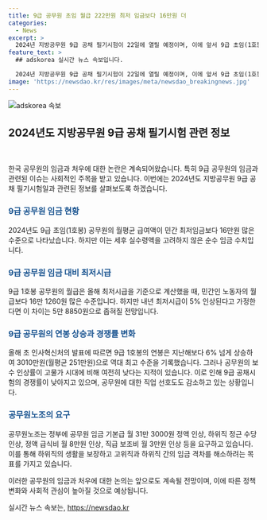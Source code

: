 ```yaml
---
title: 9급 공무원 초임 월급 222만원 최저 임금보다 16만원 더
categories:
  - News
excerpt: >
  2024년 지방공무원 9급 공채 필기시험이 22일에 열릴 예정이며, 이에 앞서 9급 초임(1호봉) 공무원의 월평균 급여액이 민간 최저임금보다 16만원 더 높다는 사실이 밝혀졌다. 하지만 여전히 공무원의 급여는 최저시급을 받는 민간인들의 월급과 비교했을 때 여전히 적은 수준이며, 이에 대한 노동조합과 공무원노조의 우려와 요구가 이어지고 있다. 또한 공무원의 총 보수가 인상되었지만, 하위직 공무원들은 여전히 부족한 처우를 받고 있어 경쟁률이 낮아지고 있는 실정이다.
feature_text: >
  ## adskorea 실시간 뉴스 속보입니다.

  2024년 지방공무원 9급 공채 필기시험이 22일에 열릴 예정이며, 이에 앞서 9급 초임(1호봉) 공무원의 월평균 급여액이 민간 최저임금보다 16만원 더 높다는 사실이 밝혀졌다. 하지만 여전히 공무원의 급여는 최저시급을 받는 민간인들의 월급과 비교했을 때 여전히 적은 수준이며, 이에 대한 노동조합과 공무원노조의 우려와 요구가 이어지고 있다. 또한 공무원의 총 보수가 인상되었지만, 하위직 공무원들은 여전히 부족한 처우를 받고 있어 경쟁률이 낮아지고 있는 실정이다.
image: 'https://newsdao.kr/res/images/meta/newsdao_breakingnews.jpg'
---
```


<p><img src="https://newsdao.kr/res/images/meta/newsdao_breakingnews.jpg" alt="adskorea 속보" /></p>

<h2 data-ke-size="size26">2024년도 지방공무원 9급 공채 필기시험 관련 정보</h2>

<p data-ke-size="size16">&nbsp;</p>

<p>한국 공무원의 임금과 처우에 대한 논란은 계속되어왔습니다. 특히 9급 공무원의 임금과 관련된 이슈는 사회적인 주목을 받고 있습니다. 이번에는 2024년도 지방공무원 9급 공채 필기시험일과 관련된 정보를 살펴보도록 하겠습니다.</p>

<h3><b><span style="color: #1a5490;">9급 공무원 임금 현황</span></b></h3>

<p>2024년도 9급 초임(1호봉) 공무원의 월평균 급여액이 민간 최저임금보다 16만원 많은 수준으로 나타났습니다. 하지만 이는 세후 실수령액을 고려하지 않은 순수 임금 수치입니다.</p>

<h3><b><span style="color: #1a5490;">9급 공무원 임금 대비 최저시급</span></b></h3>

<p>9급 1호봉 공무원의 월급은 올해 최저시급을 기준으로 계산했을 때, 민간인 노동자의 월급보다 16만 1260원 많은 수준입니다. 하지만 내년 최저시급이 5% 인상된다고 가정한다면 이 차이는 5만 8850원으로 좁혀질 전망입니다.</p>

<h3><b><span style="color: #1a5490;">9급 공무원의 연봉 상승과 경쟁률 변화</span></b></h3>

<p>올해 초 인사혁신처의 발표에 따르면 9급 1호봉의 연봉은 지난해보다 6% 넘게 상승하여 3010만원(월평균 251만원)으로 역대 최고 수준을 기록했습니다. 그러나 공무원의 보수 인상률이 고물가 시대에 비해 여전히 낮다는 지적이 있습니다. 이로 인해 9급 공채시험의 경쟁률이 낮아지고 있으며, 공무원에 대한 직업 선호도도 감소하고 있는 상황입니다.</p>

<h3><b><span style="color: #1a5490;">공무원노조의 요구</span></b></h3>

<p>공무원노조는 정부에 공무원 임금 기본급 월 31만 3000원 정액 인상, 하위직 정근 수당 인상, 정액 급식비 월 8만원 인상, 직급 보조비 월 3만원 인상 등을 요구하고 있습니다. 이를 통해 하위직의 생활을 보장하고 고위직과 하위직 간의 임금 격차를 해소하려는 목표를 가지고 있습니다.</p>

<p>이러한 공무원의 임금과 처우에 대한 논의는 앞으로도 계속될 전망이며, 이에 따른 정책 변화와 사회적 관심이 높아질 것으로 예상됩니다.</p>

<p data-ke-size="size16"></p>
실시간 뉴스 속보는, <a href="https://newsdao.kr" rel="dofollow">https://newsdao.kr</a>


